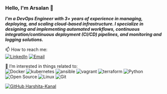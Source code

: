 ### Hello, I'm Arsalan 👋

*__I'm a DevOps Engineer with 3+ years of experience in managing, deploying, and scaling cloud-based infrastructure. I specialize in designing and implementing automated workflows, continuous integration/continuous deployment (CI/CD) pipelines, and monitoring and logging solutions.__*<br>

📫 How to reach me:<br>
[![LinkedIn](https://img.shields.io/badge/-LinkedIn-f1c40f?style=flat-square&logo=LinkedIn&logoColor=fff)](https://www.linkedin.com/in/arsalanse/)
[![Email](https://img.shields.io/badge/-Gmail-f1c40f?style=flat-square&logo=Gmail&logoColor=fff)](mailto:arsalan.sefidgar@gmail.com)

🎉 I’m interested in things related to:<br>
![Docker](https://img.shields.io/badge/-Docker-34495e?style=flat-square&logo=Docker&logoColor=fff)
![kubernetes](https://img.shields.io/badge/-kubernetes-34495e?style=flat-square&logo=kubernetes&logoColor=fff)
![ansible](https://img.shields.io/badge/-ansible-34495e?style=flat-square&logo=ansible&logoColor=fff)
![vagrant](https://img.shields.io/badge/-vagrant-34495e?style=flat-square&logo=vagrant&logoColor=fff)
![terraform](https://img.shields.io/badge/-terraform-34495e?style=flat-square&logo=terraform&logoColor=fff)
![Python](https://img.shields.io/badge/-Python-34495e?style=flat-square&logo=Python&logoColor=fff)
![Open Source](https://img.shields.io/badge/-Open%20Source-34495e?style=flat-square&logo=Open%20Source%20Initiative&logoColor=fff)
![Linux](https://img.shields.io/badge/-Linux-34495e?style=flat-square&logo=Linux&logoColor=fff)
![Git](https://img.shields.io/badge/-Git-34495e?style=flat-square&logo=Git&logoColor=fff)

<!-- (![My github stats](https://github-readme-stats.vercel.app/api?username=arsalanses&count_private=true&hide=stars,issues&show_icons=true)<br> -->
[![GitHub Harshita-Kanal](https://img.shields.io/github/followers/arsalanses?label=follow&style=social)](https://github.com/arsalanses)

